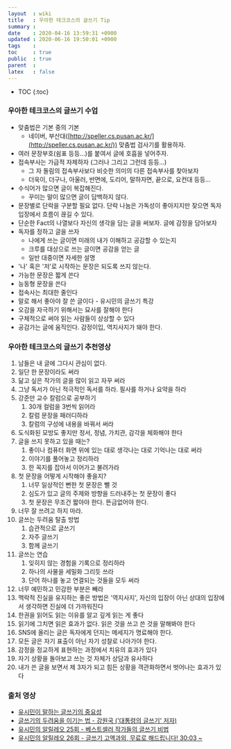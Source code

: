 ```yaml
---
layout  : wiki
title   : 우아한 테크코스의 글쓰기 Tip
summary : 
date    : 2020-04-16 13:59:31 +0900
updated : 2020-06-16 19:50:01 +0900
tags    : 
toc     : true
public  : true
parent  : 
latex   : false
---
```

* TOC
{:toc}

### 우아한 테크코스의 글쓰기 수업

- 맞춤법은 기본 중의 기본
    - 네이버, 부산대([http://speller.cs.pusan.ac.kr/](http://speller.cs.pusan.ac.kr/)) 맞춤법 검사기를 활용하자.
- 여러 문장부호(쉼표 등등...)를 붙여서 글에 호흡을 넣어주자.
- 접속부사는 가급적 자제하자 (그러나 그리고 그런데 등등...)
    - 그 자 돌림의 접속부사보다 비슷한 의미의 다른 접속부사를 찾아보자
    - 더욱이, 더구나, 아울러, 반면에, 도리어, 말하자면, 끝으로, 요컨대 등등...
- 수식어가 많으면 글이 복잡해진다.
    - 꾸미는 말이 많으면 글이 담백하지 않다.
- 문장별로 단락을 구분할 필요 없다. 단락 나눔은 가독성이 좋아지지만 잦으면 독자 입장에서 흐름이 끊길 수 있다.
- 단순한 Fact의 나열보다 자신의 생각을 담는 글을 써보자. 글에 감정을 담아보자
- 독자를 정하고 글을 쓰자
    - 나에게 쓰는 글이면 미래의 내가 이해하고 공감할 수 있는지
    - 크루를 대상으로 쓰는 글이면 공감을 얻는 글
    - 일반 대중이면 자세한 설명
- '나' 혹은 '저'로 시작하는 문장은 되도록 쓰지 않는다.
- 가능한 문장은 짧게 쓴다
- 능동형 문장을 쓴다
- 접속사는 최대한 줄인다
- 말로 해서 좋아야 잘 쓴 글이다 - 유시민의 글쓰기 특강
- 오감을 자극하기 위해서는 묘사를 잘해야 한다
- 구체적으로 써야 읽는 사람들이 상상할 수 있다
- 공감가는 글에 움직인다. 감정이입, 역지사지가 돼야 한다.

### 우아한 테크코스의 글쓰기 추천영상

1. 남들은 내 글에 그다시 관심이 없다.
2. 일단 한 문장이라도 써라
3. 닮고 싶은 작가의 글을 많이 읽고 자꾸 써라
4. 그냥 독서가 아닌 적극적인 독서를 하라. 필사를 하거나 요약을 하라
5. 강준만 교수 칼럼으로 공부하기
   1. 30개 컬럼을 3번씩 읽어라
   2. 칼럼 문장을 패러디하라
   3. 칼럼의 구성에 내용을 바꿔서 써라
6. 도식화된 모방도 좋지만 정서, 정념, 가치관, 감각을 체화해야 한다
7. 글을 쓰지 못하고 있을 때는?
   1. 좋이나 컴퓨터 화면 위에 있는 대로 생각나는 대로 기억나는 대로 써라
   2. 이야기를 풀어놓고 정리하라
   3.  한 꼭지를 잡아서 이어가고 불려가라
8. 첫 문장을 어떻게 시작해야 좋을지?
   1. 너무 일상적인 뻔한 첫 문장은 뺄 것
   2.  심도가 있고 글의 주제와 방향을 드러내주는 첫 문장이 좋다
   3.  첫 문장은 무조건 짧아야 한다. 뜬금없어야 한다.
9.  너무 잘 쓰려고 하지 마라.
10. 글쓰는 두려움 탈출 방법
    1.  습관적으로 글쓰기
    2.  자주 글쓰기
    3.  함께 글쓰기
11. 글쓰는 연습
    1.  잊히지 않는 경험을 기록으로 정리하라
    2.  하나의 사물을 세밀화 그리듯 쓰라
    3.  단어 하나를 놓고 연결되는 것들을 모두 써라
12. 너무 예민하고 민감한 부분은 빼라
13. 맥락적 진실을 유지하는 좋은 방법은 '역지사지', 자신의 입장이 아닌 상대의 입장에서 생각하면 진실에 더 가까워진다
14. 한권을 읽어도 읽는 이유를 알고 깊게 읽는 게 좋다
15. 읽기에 그치면 읽은 효과가 없다. 읽은 것을 쓰고 쓴 것을 말해봐야 한다
16. SNS에 올리는 글은 독자에게 던지는 메세지가 명료해야 한다.
17. 모든 글은 자기 표출이 아닌 자기 성찰로 나아가야 한다.
18. 감정을 정교하게 표현하는 과정에서 치유의 효과가 있다
19. 자기 상황을 돌아보고 쓰는 것 자체가 상담과 유사하다
20. 내가 쓴 글을 보면서 제 3자가 되고 힘든 상황을 객관화하면서 벗어나는 효과가 있다

### 출처 영상

- [유시민이 말하는 글쓰기의 중요성](https://www.youtube.com/watch?v=8Ij2sB2WNoc)
- [글쓰기의 두려움을 이기는 법 - 강원국 ('대통령의 글쓰기' 저자)](https://www.youtube.com/watch?v=S27Z_-S_aLI)
- [유시민의 알릴레오 25회 - 베스트셀러 작가들의 글쓰기 비법](https://www.youtube.com/watch?v=JhxWhUikuPg&feature=youtu.be)
- [유시민의 알릴레오 26회 - 글쓰기 고액과외, 무료로 해드립니다! 30:03 ~](https://www.youtube.com/watch?v=BGFklKYcdco&feature=youtu.be)
